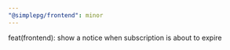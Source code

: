 ```yaml
---
"@simplepg/frontend": minor
---
```


feat(frontend): show a notice when subscription is about to expire
